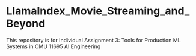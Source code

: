 # LlamaIndex_Movie_Streaming_and_Beyond
This repository is for Individual Assignment 3: Tools for Production ML Systems in CMU 11695 AI Engineering
